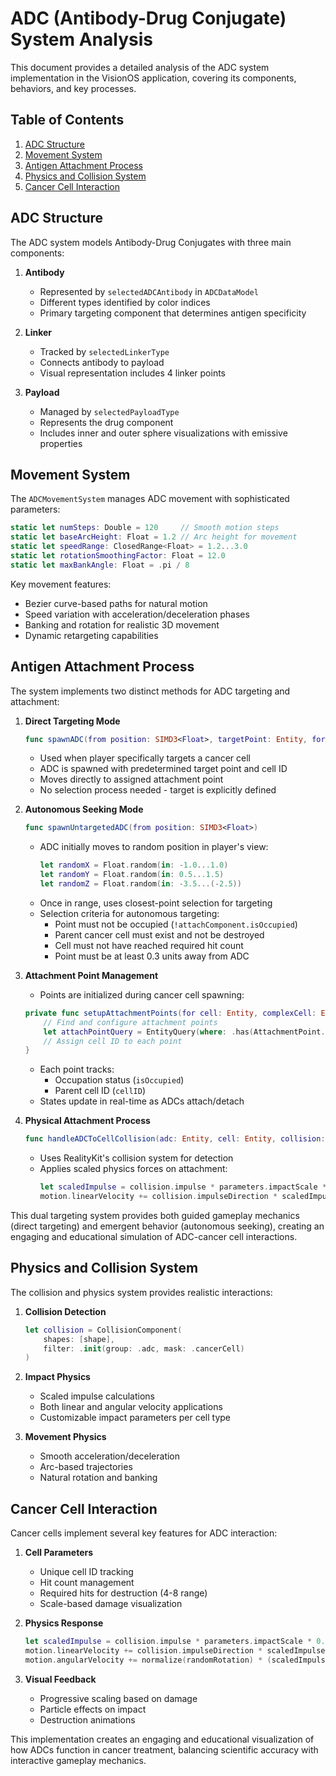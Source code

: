 # ADC (Antibody-Drug Conjugate) System Analysis

This document provides a detailed analysis of the ADC system implementation in the VisionOS application, covering its components, behaviors, and key processes.

## Table of Contents
1. [ADC Structure](#adc-structure)
2. [Movement System](#movement-system)
3. [Antigen Attachment Process](#antigen-attachment-process)
4. [Physics and Collision System](#physics-and-collision-system)
5. [Cancer Cell Interaction](#cancer-cell-interaction)

## ADC Structure

The ADC system models Antibody-Drug Conjugates with three main components:

1. **Antibody**
   - Represented by `selectedADCAntibody` in `ADCDataModel`
   - Different types identified by color indices
   - Primary targeting component that determines antigen specificity

2. **Linker**
   - Tracked by `selectedLinkerType`
   - Connects antibody to payload
   - Visual representation includes 4 linker points

3. **Payload**
   - Managed by `selectedPayloadType`
   - Represents the drug component
   - Includes inner and outer sphere visualizations with emissive properties

## Movement System

The `ADCMovementSystem` manages ADC movement with sophisticated parameters:

```swift
static let numSteps: Double = 120     // Smooth motion steps
static let baseArcHeight: Float = 1.2 // Arc height for movement
static let speedRange: ClosedRange<Float> = 1.2...3.0
static let rotationSmoothingFactor: Float = 12.0
static let maxBankAngle: Float = .pi / 8
```

Key movement features:
- Bezier curve-based paths for natural motion
- Speed variation with acceleration/deceleration phases
- Banking and rotation for realistic 3D movement
- Dynamic retargeting capabilities

## Antigen Attachment Process

The system implements two distinct methods for ADC targeting and attachment:

1. **Direct Targeting Mode**
   ```swift
   func spawnADC(from position: SIMD3<Float>, targetPoint: Entity, forCellID cellID: Int)
   ```
   - Used when player specifically targets a cancer cell
   - ADC is spawned with predetermined target point and cell ID
   - Moves directly to assigned attachment point
   - No selection process needed - target is explicitly defined

2. **Autonomous Seeking Mode**
   ```swift
   func spawnUntargetedADC(from position: SIMD3<Float>)
   ```
   - ADC initially moves to random position in player's view:
     ```swift
     let randomX = Float.random(in: -1.0...1.0)
     let randomY = Float.random(in: 0.5...1.5)
     let randomZ = Float.random(in: -3.5...(-2.5))
     ```
   - Once in range, uses closest-point selection for targeting
   - Selection criteria for autonomous targeting:
     - Point must not be occupied (`!attachComponent.isOccupied`)
     - Parent cancer cell must exist and not be destroyed
     - Cell must not have reached required hit count
     - Point must be at least 0.3 units away from ADC

3. **Attachment Point Management**
   - Points are initialized during cancer cell spawning:
   ```swift
   private func setupAttachmentPoints(for cell: Entity, complexCell: Entity, cellID: Int) {
       // Find and configure attachment points
       let attachPointQuery = EntityQuery(where: .has(AttachmentPoint.self))
       // Assign cell ID to each point
   }
   ```
   - Each point tracks:
     - Occupation status (`isOccupied`)
     - Parent cell ID (`cellID`)
   - States update in real-time as ADCs attach/detach

4. **Physical Attachment Process**
   ```swift
   func handleADCToCellCollision(adc: Entity, cell: Entity, collision: CollisionEvents.Began)
   ```
   - Uses RealityKit's collision system for detection
   - Applies scaled physics forces on attachment:
     ```swift
     let scaledImpulse = collision.impulse * parameters.impactScale * 0.1
     motion.linearVelocity += collision.impulseDirection * scaledImpulse
     ```

This dual targeting system provides both guided gameplay mechanics (direct targeting) and emergent behavior (autonomous seeking), creating an engaging and educational simulation of ADC-cancer cell interactions.

## Physics and Collision System

The collision and physics system provides realistic interactions:

1. **Collision Detection**
   ```swift
   let collision = CollisionComponent(
       shapes: [shape],
       filter: .init(group: .adc, mask: .cancerCell)
   )
   ```

2. **Impact Physics**
   - Scaled impulse calculations
   - Both linear and angular velocity applications
   - Customizable impact parameters per cell type

3. **Movement Physics**
   - Smooth acceleration/deceleration
   - Arc-based trajectories
   - Natural rotation and banking

## Cancer Cell Interaction

Cancer cells implement several key features for ADC interaction:

1. **Cell Parameters**
   - Unique cell ID tracking
   - Hit count management
   - Required hits for destruction (4-8 range)
   - Scale-based damage visualization

2. **Physics Response**
   ```swift
   let scaledImpulse = collision.impulse * parameters.impactScale * 0.1
   motion.linearVelocity += collision.impulseDirection * scaledImpulse
   motion.angularVelocity += normalize(randomRotation) * (scaledImpulse * 2.0)
   ```

3. **Visual Feedback**
   - Progressive scaling based on damage
   - Particle effects on impact
   - Destruction animations

This implementation creates an engaging and educational visualization of how ADCs function in cancer treatment, balancing scientific accuracy with interactive gameplay mechanics.

